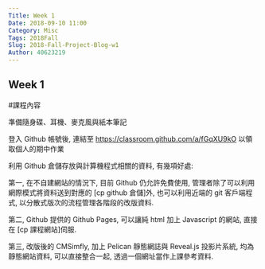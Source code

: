 ```yaml
---
Title: Week 1
Date: 2018-09-10 11:00
Category: Misc
Tags: 2018Fall
Slug: 2018-Fall-Project-Blog-w1
Author: 40623219
---
```


Week 1
----

#課程內容

準備隨身碟、耳機、麥克風與紙本筆記

登入 Github 帳號後, 連結至 https://classroom.github.com/a/fGqXU9kO 以領取個人的期中作業

利用 Github 倉儲存放與計算機程式相關的資料, 有幾項好處:

第一, 在不自建網站的情況下, 目前 Github 仍允許免費使用, 管理者除了可以利用網際模式將資料送到對應的 [cp github 倉儲]外, 也可以利用近端的 git 客戶端程式, 以分散式版次的流程管理各階段的改版資料.

第二, Github 提供的 Github Pages, 可以讓純 html 加上 Javascript 的網站, 直接在 [cp 課程網站]伺服.

第三, 改版後的 CMSimfly, 加上 Pelican 靜態網誌與 Reveal.js 投影片系統, 均為靜態網站資料, 可以直接整合一起, 透過一個網址當作上課參考資料.




